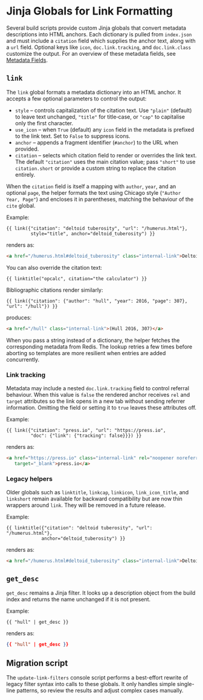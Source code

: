 # Jinja Globals for Link Formatting

Several build scripts provide custom Jinja globals that convert metadata
descriptions into HTML anchors. Each dictionary is pulled from
`index.json` and must include a `citation` field which supplies the anchor
text, along with a `url` field. Optional keys like `icon`,
`doc.link.tracking`, and `doc.link.class` customize the output. For an
overview of these metadata fields, see
[Metadata Fields](metadata-fields.md).

## `link`

The `link` global formats a metadata dictionary into an HTML anchor.  It
accepts a few optional parameters to control the output:

- `style` – controls capitalization of the citation text.  Use `"plain"`
  (default) to leave text unchanged, `"title"` for title‑case, or `"cap"` to
  capitalise only the first character.
- `use_icon` – when `True` (default) any `icon` field in the metadata is
  prefixed to the link text.  Set to `False` to suppress icons.
- `anchor` – appends a fragment identifier (`#anchor`) to the URL when provided.
- `citation` – selects which citation field to render or overrides the link text.
  The default `"citation"` uses the main citation value; pass `"short"` to use
  `citation.short` or provide a custom string to replace the citation entirely.

When the `citation` field is itself a mapping with `author`, `year`, and an
optional `page`, the helper formats the text using Chicago style
(`"Author Year, Page"`) and encloses it in parentheses, matching the behaviour
of the `cite` global.

Example:

```jinja
{{ link({"citation": "deltoid tuberosity", "url": "/humerus.html"},
         style="title", anchor="deltoid_tuberosity") }}
```

renders as:

```html
<a href="/humerus.html#deltoid_tuberosity" class="internal-link">Deltoid Tuberosity</a>
```

You can also override the citation text:

```jinja
{{ linktitle("opcalc", citation="the calculator") }}
```

Bibliographic citations render similarly:

```jinja
{{ link({"citation": {"author": "hull", "year": 2016, "page": 307}, "url": "/hull"}) }}
```

produces:

```html
<a href="/hull" class="internal-link">(Hull 2016, 307)</a>
```

When you pass a string instead of a dictionary, the helper fetches the
corresponding metadata from Redis. The lookup retries a few times before
aborting so templates are more resilient when entries are added concurrently.

### Link tracking

Metadata may include a nested `doc.link.tracking` field to control referral
behaviour. When this value is `false` the rendered anchor receives `rel` and
`target` attributes so the link opens in a new tab without sending referrer
information. Omitting the field or setting it to `true` leaves these
attributes off.

Example:

```jinja
{{ link({"citation": "press.io", "url": "https://press.io",
         "doc": {"link": {"tracking": false}}}) }}
```

renders as:

```html
<a href="https://press.io" class="internal-link" rel="noopener noreferrer"
   target="_blank">press.io</a>
```

### Legacy helpers

Older globals such as `linktitle`, `linkcap`, `linkicon`, `link_icon_title`,
and `linkshort` remain available for backward compatibility but are now thin
wrappers around `link`.  They will be removed in a future release.

Example:

```jinja
{{ linktitle({"citation": "deltoid tuberosity", "url": "/humerus.html"},
             anchor="deltoid_tuberosity") }}
```

renders as:

```html
<a href="/humerus.html#deltoid_tuberosity" class="internal-link">Deltoid Tuberosity</a>
```

## `get_desc`

`get_desc` remains a Jinja filter. It looks up a description object from the
build index and returns the name unchanged if it is not present.

Example:

```jinja
{{ "hull" | get_desc }}
```

renders as:

```json
{{ "hull" | get_desc }}
```

## Migration script

The `update-link-filters` console script performs a best-effort rewrite of
legacy filter syntax into calls to these globals. It only handles simple
single-line patterns, so review the results and adjust complex cases manually.
